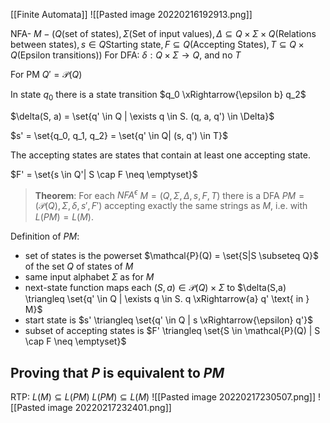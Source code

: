 [[Finite Automata]]
![[Pasted image 20220216192913.png]]

NFA- $M- (Q (\text{set of states}), \Sigma (\text{Set of input values}), \Delta \subseteq Q \times \Sigma \times Q(\text{Relations between states}), s \in Q \text{Starting state}, F \subseteq Q (\text{Accepting States}), T \subseteq Q \times Q(\text{Epsilon transitions}))$
For DFA: $\delta: Q \times \Sigma \rightarrow Q$, and no $T$

For PM $Q' = \mathcal{P}(Q)$

In state $q_0$ there is a state transition $q_0 \xRightarrow{\epsilon b} q_2$

$\delta(S, a) = \set{q' \in Q | \exists q \in S. (q, a, q') \in \Delta}$

$s' = \set{q_0, q_1, q_2} = \set{q' \in Q| (s, q') \in T}$

The accepting states are states that contain at least one accepting state.

$F' = \set{s \in Q'| S \cap F \neq \emptyset}$

> **Theorem**: For each $NFA^{\epsilon}$ $M=(Q, \Sigma, \Delta, s, F, T)$ there is a DFA $PM = (\mathcal{P}(Q), \Sigma, \delta, s', F')$ accepting exactly the same strings as $M$, i.e. with $L(PM) = L(M)$.

Definition of $PM$:
- set of states is the powerset $\mathcal{P}(Q) = \set{S|S \subseteq Q}$ of the set $Q$ of states of $M$
- same input alphabet $\Sigma$ as for $M$
- next-state function maps each $(S,a) \in \mathcal{P}(Q) \times \Sigma$ to $\delta(S,a) \triangleq \set{q' \in Q | \exists q \in S. q \xRightarrow{a} q' \text{ in } M}$
- start state is $s' \triangleq \set{q' \in Q | s \xRightarrow{\epsilon} q'}$
- subset of accepting states is $F' \triangleq \set{S \in \mathcal{P}(Q) | S \cap F \neq \emptyset}$

## Proving that $P$ is equivalent to $PM$
RTP:
$L(M) \subseteq L(PM)$
$L(PM) \subseteq L(M)$
![[Pasted image 20220217230507.png]]
![[Pasted image 20220217232401.png]]
